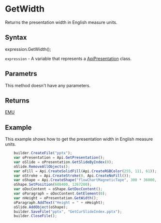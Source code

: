 # GetWidth

Returns the presentation width in English measure units.

## Syntax

expression.GetWidth();

`expression` - A variable that represents a [ApiPresentation](../ApiPresentation.md) class.

## Parametrs

This method doesn't have any parameters.

## Returns

[EMU](../../../Enumerations/Emu.md)

## Example

This example shows how to get the presentation width in English measure units.

```javascript
	builder.CreateFile("pptx");
	var oPresentation = Api.GetPresentation();
	var oSlide = oPresentation.GetSlideByIndex(0);
	oSlide.RemoveAllObjects();
	var oFill = Api.CreateSolidFill(Api.CreateRGBColor(255, 111, 61));
	var oStroke = Api.CreateStroke(0, Api.CreateNoFill());
	var oShape = Api.CreateShape("flowChartMagneticTape", 300 * 36000, 130 * 36000, oFill, oStroke);
	oShape.SetPosition(608400, 1267200);
	var oDocContent = oShape.GetDocContent();
	var oParagraph = oDocContent.GetElement(0);
	var nHeight = oPresentation.GetWidth();
	oParagraph.AddText("Height = " + nHeight);
	oSlide.AddObject(oShape);
	builder.SaveFile("pptx", "GetCurSlideIndex.pptx");
	builder.CloseFile();
```